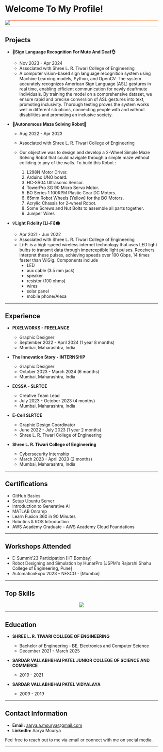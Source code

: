 # Welcome To My Profile!

<!-- Animated typing effect -->
<div style="background: linear-gradient(to right, #ff7e5f, #feb47b); height: 2px; margin: 20px 0;">
    <img src="https://readme-typing-svg.herokuapp.com/?font=Poppins&CENTER=true&duration:2500&vCenter=false&color=%23FFFFFF&size=40&height=100&width=800&lines=Hello!+My+Name's+Aarya+Mourya+👋">
</div>

---

## Projects

- **🤟Sign Language Recognition For Mute And Deaf👌**
  - Nov 2023 - Apr 2024
  - Associated with Shree L. R. Tiwari College of Engineering
  - A computer vision-based sign language recognition system using Machine Learning models, Python, and OpenCV. The system accurately recognizes American Sign Language (ASL) gestures in real time, enabling efficient communication for newly deaf/mute individuals. By training the model on a comprehensive dataset, we ensure rapid and precise conversion of ASL gestures into text, promoting inclusivity. Thorough testing proves the system works well in different situations, connecting people with and without disabilities and promoting an inclusive society.

- **🦾Autonomous Maze Solving Robot🦿**
  - Aug 2022 - Apr 2023
  - Associated with Shree L. R. Tiwari College of Engineering
  - Our objective was to design and develop a 2-Wheel Simple Maze Solving Robot that could navigate through a simple maze without colliding to any of the walls. To build this Robot :-

    1. L298N Motor Driver.
    2. Arduino UNO board.
    3. HC-SR04 Ultrasonic Sensor.
    4. TowerPro SG 90 Micro Servo Motor.
    5. BO Series 1 100RPM Plastic Gear DC Motors.
    6. 65mm Robot Wheels (Yellow) for the BO Motors.
    7. Acrylic Chassis for 2-wheel Robot.
    8. Some Screws and Nut Bolts to assemble all parts together.
    9. Jumper Wires

- **💡Light Fidelity [Li-Fi]🖨**
  - Apr 2021 - Jun 2022
  - Associated with Shree L. R. Tiwari College of Engineering
  - Li-Fi is a high-speed wireless internet technology that uses LED light bulbs to transmit data through imperceptible light pulses. Receivers interpret these pulses, achieving speeds over 100 Gbps, 14 times faster than WiGig. Components include 
    - LED
    - aux cable (3.5 mm jack)
    - speaker
    - resistor (100 ohms)
    - wires
    - solar panel
    - mobile phone/Alexa

---

## Experience

- **PIXELWORKS - FREELANCE**
  - Graphic Designer
  - September 2022 - April 2024 (1 year 8 months)
  - Mumbai, Maharashtra, India

- **The Innovation Story - INTERNSHIP**
  - Graphic Designer
  - October 2023 - March 2024 (6 months)
  - Mumbai, Maharashtra, India

- **ECSSA - SLRTCE**
  - Creative Team Lead
  - July 2023 - October 2023 (4 months)
  - Mumbai, Maharashtra, India

- **E-Cell SLRTCE**
  - Graphic Design Coordinator
  - June 2022 - July 2023 (1 year 2 months)
  - Shree L. R. Tiwari College of Engineering

- **Shree L. R. Tiwari College of Engineering**
  - Cybersecurity Internship
  - March 2023 - April 2023 (2 months)
  - Mumbai, Maharashtra, India

---

## Certifications

- GitHub Basics
- Setup Ubuntu Server
- Introduction to Generative AI
- MATLAB Onramp
- Learn Fusion 360 in 90 Minutes
- Robotics & ROS Introduction
- AWS Academy Graduate - AWS Academy Cloud Foundations

---

## Workshops Attended

- E-Summit'23 Participation [IIT Bombay]
- Robot Designing and Simulation by HunarPro [JSPM's Rajarshi Shahu College of Engineering, Pune]
- AutomationExpo 2023 - NESCO - [Mumbai]

---

## Top Skills
<p align="center">
  <a href="https://skillicons.dev">
    <img src="https://skillicons.dev/icons?i=git,kubernetes,docker,c,c++,vim,autocad,fusion360,ros,html,css,python,opencv,linux,github,ubuntu,aws,matlab" />
  </a>
</p>

---

## Education

- **SHREE L. R. TIWARI COLLEGE OF ENGINEERING**
  - Bachelor of Engineering - BE, Electronics and Computer Science
  - December 2021 - March 2025

- **SARDAR VALLABHBHAI PATEL JUNIOR COLLEGE OF SCIENCE AND COMMERCE**
  - 2019 - 2021

- **SARDAR VALLABHBHAI PATEL VIDYALAYA**
  - 2009 - 2019

---

## Contact Information

- **Email:** [aarya.a.mourya@gmail.com](mailto:aaryamourya52@gmail.com)
- **LinkedIn:** Aarya Mourya

Feel free to reach out to me via email or connect with me on social media.

---
